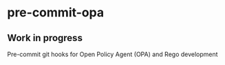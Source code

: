 # pre-commit-opa

## Work in progress

Pre-commit git hooks for Open Policy Agent (OPA) and Rego development
